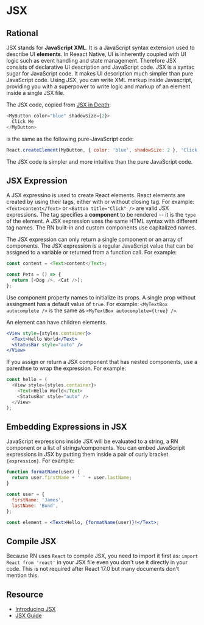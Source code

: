 # JSX

## Rational

JSX stands for **JavaScript XML**. It is a JavaScript syntax extension used to describe UI **elements**. In Reeact Native, UI is inherently coupled with UI logic such as event handling and state management. Therefore JSX consists of declarative UI description and JavaScript code. JSX is a syntac sugar for JavaScript code. It makes UI description much simpler than pure JavaScript code. Using JSX, you can write XML markup inside Javascript, providing you with a superpower to write logic and markup of an element inside a single JSX file.

The JSX code, copied from [JSX in Depth](https://reactjs.org/docs/jsx-in-depth.html):

```js
<MyButton color="blue" shadowSize={2}>
  Click Me
</MyButton>
```

is the same as the following pure-JavaScript code:

```js
React.createElement(MyButton, { color: 'blue', shadowSize: 2 }, 'Click Me');
```

The JSX code is simpler and more intuitive than the pure JavaScript code.

## JSX Expression

A JSX expressino is used to create React elements. React elements are created by using their tags, either with or without closing tag. For example: `<Text>content</Text>` or `<Button title="Click" />` are valid JSX expressions. The tag specifies a **component** to be rendered -- it is the `type` of the element. A JSX expression uses the same HTML syntax with different tag names. The RN built-in and custom components use capitalized names.

The JSX expression can only return a single component or an array of components. The JSX expression is a regular JavaScript value that can be assigned to a variable or returned from a function call. For example:

```js
const content = <Text>content</Text>;

const Pets = () => {
  return [<Dog />, <Cat />];
};
```

Use component property names to initialize its props. A single prop without assingment has a default value of `true`. For example: `<MyTextBox autocomplete />` is the same as `<MyTextBox autocomplete={true} />`.

An element can have children elements.

```jsx
<View style={styles.container}>
  <Text>Hello World</Text>
  <StatusBar style="auto" />
</View>
```

If you assign or return a JSX component that has nested components, use a parenthse to wrap the expression. For example:

```js
const hello = (
  <View style={styles.container}>
    <Text>Hello World</Text>
    <StatusBar style="auto" />
  </View>
);
```

## Embedding Expressions in JSX

JavaScript expressions inside JSX will be evaluated to a string, a RN component or a list of strings/components. You can embed JavaScripit expressions in JSX by putting them inside a pair of curly bracket `{expression}`. For example:

```jsx
function formatName(user) {
  return user.firstName + ' ' + user.lastName;
}

const user = {
  firstName: 'James',
  lastName: 'Bond',
};

const element = <Text>Hello, {formatName(user)}!</Text>;
```

## Compile JSX

Because RN uses `React` to compile JSX, you need to import it first as: `import React from 'react'` in your JSX file even you don't use it directly in your code. This is not required after React 17.0 but many documents don't mention this.

## Resource

- [Introducing JSX](https://reactnative.dev/docs/intro-react#jsx)
- [JSX Guide](https://www.reactnative.express/javascript/jsx)

